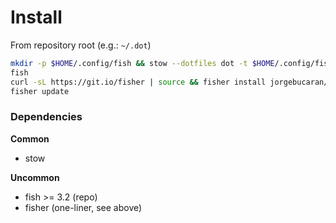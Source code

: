 # Install

From repository root (e.g.: `~/.dot`)

```bash
mkdir -p $HOME/.config/fish && stow --dotfiles dot -t $HOME/.config/fish -d fish/
fish
curl -sL https://git.io/fisher | source && fisher install jorgebucaran/fisher
fisher update
```

### Dependencies

**Common**
- stow

**Uncommon**
- fish >= 3.2 (repo)
- fisher (one-liner, see above)
